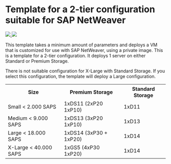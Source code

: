 # Template for a 2-tier configuration suitable for SAP NetWeaver

<a href="https://portal.azure.com/#create/Microsoft.Template/uri/https%3A%2F%2Fraw.githubusercontent.com%2FAzure%2Fazure-quickstart-templates%2Fmaster%2Fsap-templates%2F2-tier-user-image%2Fazuredeploy.json" target="_blank">
    <img src="http://azuredeploy.net/deploybutton.png"/>
</a>
<a href="http://armviz.io/#/?load=https%3A%2F%2Fraw.githubusercontent.com%2FAzure%2Fazure-quickstart-templates%2Fmaster%2Fsap-templates%2F2-tier-user-image%2Fazuredeploy.json" target="_blank">
    <img src="http://armviz.io/visualizebutton.png"/>
</a>

This template takes a minimum amount of parameters and deploys a VM that is customized for use with SAP NetWeaver, using a private image. 
This is a template for a 2-tier configuration. It deploys 1 server on either Standard or Premium Storage.

There is not suitable configuration for X-Large with Standard Storage. If you select this configuration, the template will deploy a Large configuration.

<table>
	<tr>
		<th>Size</th>
		<th>Premium Storage</th>
		<th>Standard Storage</th>
	</tr>
	<tr>
		<td>Small < 2.000 SAPS</td>
		<td>1xDS11 (2xP20 1xP10)</td>
		<td>1xD11</td>
	</tr>
	<tr>
		<td>Medium < 9.000 SAPS</td>
		<td>1xDS13 (3xP20 1xP10)</td>
		<td>1xD13</td>
	</tr>
	<tr>
		<td>Large < 18.000 SAPS</td>
		<td>1xDS14 (3xP30 + 1xP20)</td>
		<td>1xD14</td>
	</tr>
	<tr>
		<td>X-Large < 40.000 SAPS</td>
		<td>1xGS5 (4xP30 1xP20)</td>
		<td>1xD14</td>
	</tr>
</table>				